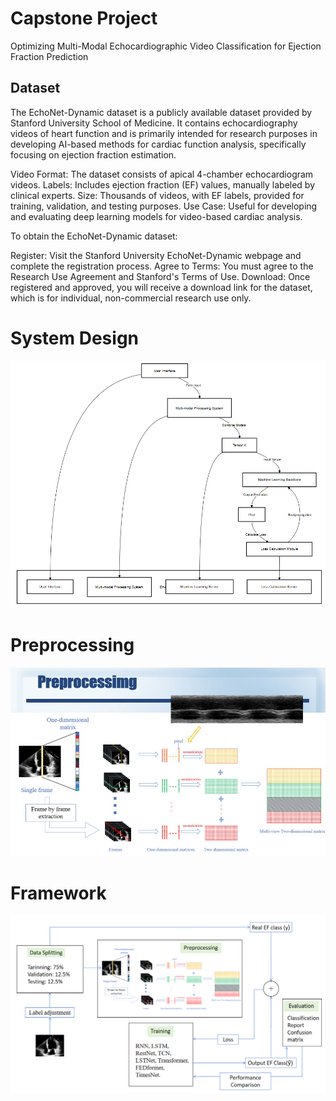 # Capstone Project
Optimizing Multi-Modal Echocardiographic Video Classification for Ejection Fraction Prediction

## Dataset
The EchoNet-Dynamic dataset is a publicly available dataset provided by Stanford University School of Medicine. It contains echocardiography videos of heart function and is primarily intended for research purposes in developing AI-based methods for cardiac function analysis, specifically focusing on ejection fraction estimation.

Video Format: The dataset consists of apical 4-chamber echocardiogram videos.
Labels: Includes ejection fraction (EF) values, manually labeled by clinical experts.
Size: Thousands of videos, with EF labels, provided for training, validation, and testing purposes.
Use Case: Useful for developing and evaluating deep learning models for video-based cardiac analysis.

To obtain the EchoNet-Dynamic dataset:

Register: Visit the Stanford University EchoNet-Dynamic webpage and complete the registration process.
Agree to Terms: You must agree to the Research Use Agreement and Stanford's Terms of Use.
Download: Once registered and approved, you will receive a download link for the dataset, which is for individual, non-commercial research use only.



# System Design
![System Design](System.png)

# Preprocessing
![Preprocessing](pre.jpg)

# Framework
![Framework](Framework.png)

